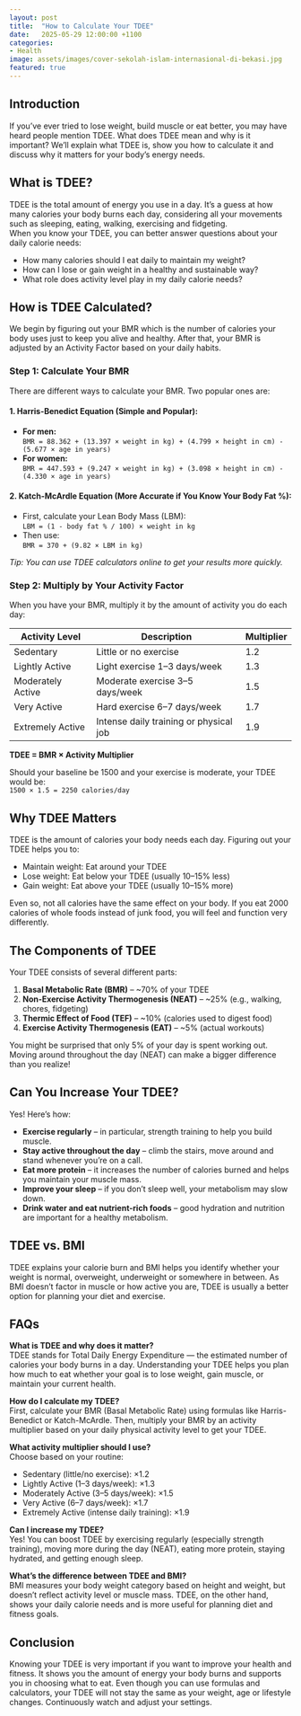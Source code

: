 ```yaml
---
layout: post
title:  "How to Calculate Your TDEE"
date:   2025-05-29 12:00:00 +1100
categories: 
- Health
image: assets/images/cover-sekolah-islam-internasional-di-bekasi.jpg
featured: true
---
```


## Introduction
If you’ve ever tried to lose weight, build muscle or eat better, you may have heard people mention TDEE. What does TDEE mean and why is it important? We’ll explain what TDEE is, show you how to calculate it and discuss why it matters for your body’s energy needs.

## What is TDEE?
TDEE is the total amount of energy you use in a day. It’s a guess at how many calories your body burns each day, considering all your movements such as sleeping, eating, walking, exercising and fidgeting.  
When you know your TDEE, you can better answer questions about your daily calorie needs:

- How many calories should I eat daily to maintain my weight?  
- How can I lose or gain weight in a healthy and sustainable way?  
- What role does activity level play in my daily calorie needs?  

## How is TDEE Calculated?
We begin by figuring out your BMR which is the number of calories your body uses just to keep you alive and healthy. After that, your BMR is adjusted by an Activity Factor based on your daily habits.

### Step 1: Calculate Your BMR
There are different ways to calculate your BMR. Two popular ones are:

#### 1. Harris-Benedict Equation (Simple and Popular):
- **For men:**  
  `BMR = 88.362 + (13.397 × weight in kg) + (4.799 × height in cm) - (5.677 × age in years)`
- **For women:**  
  `BMR = 447.593 + (9.247 × weight in kg) + (3.098 × height in cm) - (4.330 × age in years)`

#### 2. Katch-McArdle Equation (More Accurate if You Know Your Body Fat %):
- First, calculate your Lean Body Mass (LBM):  
  `LBM = (1 - body fat % / 100) × weight in kg`
- Then use:  
  `BMR = 370 + (9.82 × LBM in kg)`

*Tip: You can use TDEE calculators online to get your results more quickly.*

### Step 2: Multiply by Your Activity Factor
When you have your BMR, multiply it by the amount of activity you do each day:

| Activity Level       | Description                        | Multiplier |
|----------------------|------------------------------------|------------|
| Sedentary            | Little or no exercise              | 1.2        |
| Lightly Active       | Light exercise 1–3 days/week       | 1.3        |
| Moderately Active    | Moderate exercise 3–5 days/week    | 1.5        |
| Very Active          | Hard exercise 6–7 days/week        | 1.7        |
| Extremely Active     | Intense daily training or physical job | 1.9    |

**TDEE = BMR × Activity Multiplier**

Should your baseline be 1500 and your exercise is moderate, your TDEE would be:  
`1500 × 1.5 = 2250 calories/day`

## Why TDEE Matters
TDEE is the amount of calories your body needs each day. Figuring out your TDEE helps you to:

- Maintain weight: Eat around your TDEE  
- Lose weight: Eat below your TDEE (usually 10–15% less)  
- Gain weight: Eat above your TDEE (usually 10–15% more)  

Even so, not all calories have the same effect on your body. If you eat 2000 calories of whole foods instead of junk food, you will feel and function very differently.

## The Components of TDEE
Your TDEE consists of several different parts:

1. **Basal Metabolic Rate (BMR)** – ~70% of your TDEE  
2. **Non-Exercise Activity Thermogenesis (NEAT)** – ~25% (e.g., walking, chores, fidgeting)  
3. **Thermic Effect of Food (TEF)** – ~10% (calories used to digest food)  
4. **Exercise Activity Thermogenesis (EAT)** – ~5% (actual workouts)  

You might be surprised that only 5% of your day is spent working out. Moving around throughout the day (NEAT) can make a bigger difference than you realize!

## Can You Increase Your TDEE?
Yes! Here’s how:

- **Exercise regularly** – in particular, strength training to help you build muscle.  
- **Stay active throughout the day** – climb the stairs, move around and stand whenever you’re on a call.  
- **Eat more protein** – it increases the number of calories burned and helps you maintain your muscle mass.  
- **Improve your sleep** – if you don’t sleep well, your metabolism may slow down.  
- **Drink water and eat nutrient-rich foods** – good hydration and nutrition are important for a healthy metabolism.  

## TDEE vs. BMI
TDEE explains your calorie burn and BMI helps you identify whether your weight is normal, overweight, underweight or somewhere in between. As BMI doesn’t factor in muscle or how active you are, TDEE is usually a better option for planning your diet and exercise.

## FAQs

**What is TDEE and why does it matter?**  
TDEE stands for Total Daily Energy Expenditure — the estimated number of calories your body burns in a day. Understanding your TDEE helps you plan how much to eat whether your goal is to lose weight, gain muscle, or maintain your current health.

**How do I calculate my TDEE?**  
First, calculate your BMR (Basal Metabolic Rate) using formulas like Harris-Benedict or Katch-McArdle. Then, multiply your BMR by an activity multiplier based on your daily physical activity level to get your TDEE.

**What activity multiplier should I use?**  
Choose based on your routine:

- Sedentary (little/no exercise): ×1.2  
- Lightly Active (1–3 days/week): ×1.3  
- Moderately Active (3–5 days/week): ×1.5  
- Very Active (6–7 days/week): ×1.7  
- Extremely Active (intense daily training): ×1.9  

**Can I increase my TDEE?**  
Yes! You can boost TDEE by exercising regularly (especially strength training), moving more during the day (NEAT), eating more protein, staying hydrated, and getting enough sleep.

**What’s the difference between TDEE and BMI?**  
BMI measures your body weight category based on height and weight, but doesn’t reflect activity level or muscle mass. TDEE, on the other hand, shows your daily calorie needs and is more useful for planning diet and fitness goals.

## Conclusion
Knowing your TDEE is very important if you want to improve your health and fitness. It shows you the amount of energy your body burns and supports you in choosing what to eat. Even though you can use formulas and calculators, your TDEE will not stay the same as your weight, age or lifestyle changes. Continuously watch and adjust your settings.
